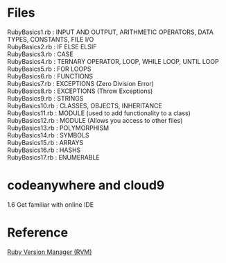 # Files  
RubyBasics1.rb : INPUT AND OUTPUT, ARITHMETIC OPERATORS, DATA TYPES, CONSTANTS, FILE I/O  
RubyBasics2.rb : IF ELSE ELSIF  
RubyBasics3.rb : CASE  
RubyBasics4.rb : TERNARY OPERATOR, LOOP, WHILE LOOP, UNTIL LOOP  
RubyBasics5.rb : FOR LOOPS    
RubyBasics6.rb : FUNCTIONS  
RubyBasics7.rb : EXCEPTIONS (Zero Division Error)    
RubyBasics8.rb : EXCEPTIONS (Throw Exceptions)  
RubyBasics9.rb : STRINGS  
RubyBasics10.rb : CLASSES, OBJECTS, INHERITANCE  
RubyBasics11.rb : MODULE (used to add functionality to a class)  
RubyBasics12.rb : MODULE (Allows you access to other files)      
RubyBasics13.rb : POLYMORPHISM  
RubyBasics14.rb : SYMBOLS  
RubyBasics15.rb : ARRAYS  
RubyBasics16.rb : HASHS  
RubyBasics17.rb : ENUMERABLE  

# codeanywhere and cloud9
1.6 Get familiar with online IDE

# Reference  
[Ruby Version Manager (RVM)](https://rvm.io/)
